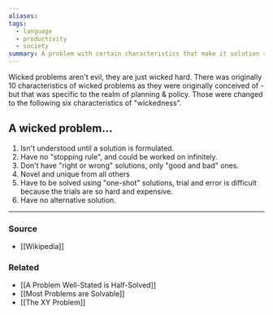 ```yaml
---
aliases: 
tags:
  - language
  - productivity
  - society
summary: A problem with certain characteristics that make it solution resistant
---
```

Wicked problems aren't evil, they are just wicked hard. There was originally 10 characteristics of wicked problems as they were originally conceived of - but that was specific to the realm of planning & policy. Those were changed to the following six characteristics of "wickedness". 

## A wicked problem...
1. Isn't understood until a solution is formulated.
2. Have no "stopping rule", and could be worked on infinitely.
3. Don't have "right or wrong" solutions, only "good and bad" ones. 
4. Novel and unique from all others
5. Have to be solved using "one-shot" solutions, trial and error is difficult because the trials are so hard and expensive.
6. Have no alternative solution.


---
### Source
- [[Wikipedia]]

### Related
- [[A Problem Well-Stated is Half-Solved]]
- [[Most Problems are Solvable]]
- [[The XY Problem]]